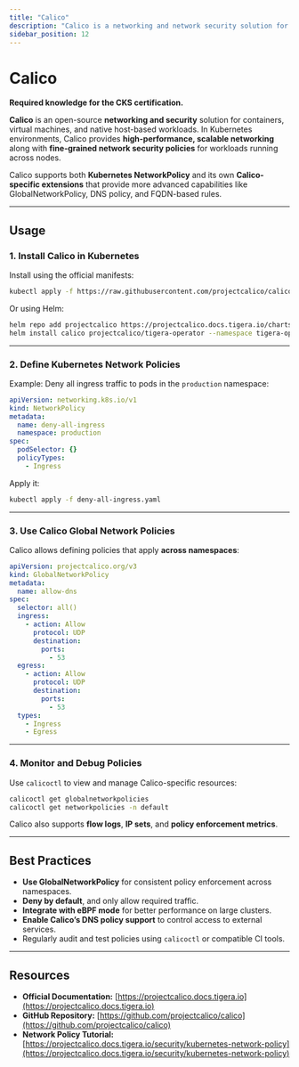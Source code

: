 ```yaml
---
title: "Calico"
description: "Calico is a networking and network security solution for Kubernetes that provides highly scalable, policy-driven networking and workload isolation."
sidebar_position: 12
---
```


# Calico

**Required knowledge for the CKS certification.**

**Calico** is an open-source **networking and security** solution for containers, virtual machines, and native host-based workloads. In Kubernetes environments, Calico provides **high-performance, scalable networking** along with **fine-grained network security policies** for workloads running across nodes.

Calico supports both **Kubernetes NetworkPolicy** and its own **Calico-specific extensions** that provide more advanced capabilities like GlobalNetworkPolicy, DNS policy, and FQDN-based rules.

---

## Usage

### 1. Install Calico in Kubernetes

Install using the official manifests:

```bash
kubectl apply -f https://raw.githubusercontent.com/projectcalico/calico/v3.27.0/manifests/calico.yaml
```

Or using Helm:

```bash
helm repo add projectcalico https://projectcalico.docs.tigera.io/charts
helm install calico projectcalico/tigera-operator --namespace tigera-operator --create-namespace
```

---

### 2. Define Kubernetes Network Policies

Example: Deny all ingress traffic to pods in the `production` namespace:

```yaml
apiVersion: networking.k8s.io/v1
kind: NetworkPolicy
metadata:
  name: deny-all-ingress
  namespace: production
spec:
  podSelector: {}
  policyTypes:
    - Ingress
```

Apply it:

```bash
kubectl apply -f deny-all-ingress.yaml
```

---

### 3. Use Calico Global Network Policies

Calico allows defining policies that apply **across namespaces**:

```yaml
apiVersion: projectcalico.org/v3
kind: GlobalNetworkPolicy
metadata:
  name: allow-dns
spec:
  selector: all()
  ingress:
    - action: Allow
      protocol: UDP
      destination:
        ports:
          - 53
  egress:
    - action: Allow
      protocol: UDP
      destination:
        ports:
          - 53
  types:
    - Ingress
    - Egress
```

---

### 4. Monitor and Debug Policies

Use `calicoctl` to view and manage Calico-specific resources:

```bash
calicoctl get globalnetworkpolicies
calicoctl get networkpolicies -n default
```

Calico also supports **flow logs**, **IP sets**, and **policy enforcement metrics**.

---

## Best Practices

- **Use GlobalNetworkPolicy** for consistent policy enforcement across namespaces.
- **Deny by default**, and only allow required traffic.
- **Integrate with eBPF mode** for better performance on large clusters.
- **Enable Calico’s DNS policy support** to control access to external services.
- Regularly audit and test policies using `calicoctl` or compatible CI tools.

---

## Resources

- **Official Documentation:** [https://projectcalico.docs.tigera.io](https://projectcalico.docs.tigera.io)
- **GitHub Repository:** [https://github.com/projectcalico/calico](https://github.com/projectcalico/calico)
- **Network Policy Tutorial:** [https://projectcalico.docs.tigera.io/security/kubernetes-network-policy](https://projectcalico.docs.tigera.io/security/kubernetes-network-policy)

